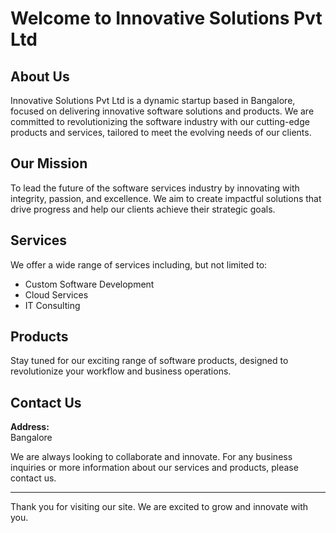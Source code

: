# Welcome to Innovative Solutions Pvt Ltd

## About Us

Innovative Solutions Pvt Ltd is a dynamic startup based in Bangalore, focused on delivering innovative software solutions and products. We are committed to revolutionizing the software industry with our cutting-edge products and services, tailored to meet the evolving needs of our clients.

## Our Mission

To lead the future of the software services industry by innovating with integrity, passion, and excellence. We aim to create impactful solutions that drive progress and help our clients achieve their strategic goals.

## Services

We offer a wide range of services including, but not limited to:

- Custom Software Development
- Cloud Services
- IT Consulting

## Products

Stay tuned for our exciting range of software products, designed to revolutionize your workflow and business operations.

## Contact Us

**Address:**  
Bangalore

We are always looking to collaborate and innovate. For any business inquiries or more information about our services and products, please contact us.

---

Thank you for visiting our site. We are excited to grow and innovate with you.

